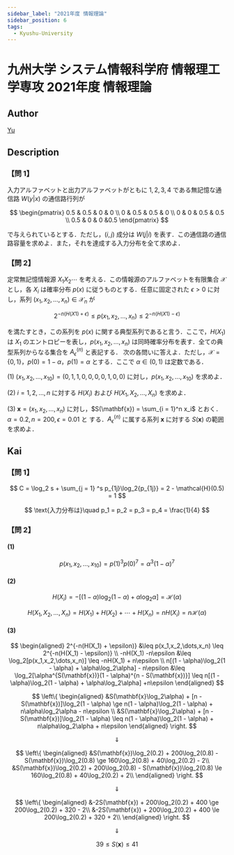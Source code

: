 ```yaml
---
sidebar_label: "2021年度 情報理論"
sidebar_position: 6
tags:
  - Kyushu-University
---
```

# 九州大学 システム情報科学府 情報理工学専攻 2021年度 情報理論

## **Author**
[Yu](https://blog.loveyou.moe/KU/%E4%B9%9D%E5%A4%A7%E6%83%85%E5%A0%B1%E7%90%86%E5%B7%A5%E5%AD%A6%E9%81%8E%E5%8E%BB%E5%95%8F%E3%81%AE%E8%A7%A3%E7%AD%94/)

## **Description**
### 【問 1】
入力アルファベットと出力アルファベットがともに ${1, 2, 3, 4}$ である無記憶な通信路 $W(y|x)$ の通信路行列が

$$
\begin{pmatrix}
0.5 & 0.5 & 0 & 0 \\
0 & 0.5 & 0.5 & 0 \\
0 & 0 & 0.5 & 0.5 \\
0.5 & 0 & 0 &0.5
\end{pmatrix}
$$

で与えられているとする．ただし，$(i, j)$ 成分は $W(j|i)$ を表す．この通信路の通信路容量を求めよ．また，それを達成する入力分布を全て求めよ．

### 【問 2】
定常無記憶情報源 $X_1X_2 \cdots$ を考える．この情報源のアルファベットを有限集合 $\mathcal{X}$ とし，各 $X_i$ は確率分布 $p(x)$ に従うものとする．任意に固定された $\epsilon > 0$ に対し，系列 $(x_1, x_2,\dots,x_n) \in \mathcal{X}_n$ が

$$
2^{−n(H(X1)+ \epsilon)} ≤ p(x_1, x_2,\dots,x_n) ≤ 2^{−n(H(X1)−\epsilon)}
$$

を満たすとき，この系列を $p(x)$ に関する典型系列であると言う．ここで，$H(X_1)$ は $X_1$ のエントロピーを表し，$p(x_1, x_2,...,x_n)$ は同時確率分布を表す．全ての典型系列からなる集合を $A_{\epsilon}^{(n)}$ と表記する．
次の各問いに答えよ．ただし，$\mathcal{X} = \{0, 1\}，p(0) = 1 − \alpha，p(1) = \alpha$ とする．ここで $\alpha \in (0, 1)$ は定数である．

(1) $(x_1, x_2,\dots,x_{10}) = (0, 1, 1, 0, 0, 0, 0, 1, 0, 0)$ に対し，$p(x_1, x_2,...,x_{10})$ を求めよ．

(2) $i = 1, 2,\dots,n$ に対する $H(X_i)$ および $H(X_1, X_2,\dots,X_n)$ を求めよ．

(3) $\mathbf{x} = (x_1, x_2,\dots,x_n)$ に対し，$S(\mathbf{x}) = \sum_{i = 1}^n x_i$ とおく． $\alpha = 0.2, n = 200, \epsilon= 0.01$ と
する．$A_{\epsilon}^{(n)}$ に属する系列 $\mathbf{x}$ に対する $S(\mathbf{x})$ の範囲を求めよ．

## **Kai**
### 【問 1】

$$
C = \log_2 s + \sum_{j = 1}
^s p_{1j}\log_2{p_{1j}} = 2 - \mathcal{H}(0.5) = 1
$$

$$
\text{入力分布は}\quad p_1 = p_2 = p_3 = p_4 = \frac{1}{4}
$$

### 【問 2】
#### (1)

$$
p(x_1,x_2,\dots,x_{10}) = p(1)^3p(0)^7 = \alpha ^3(1 - \alpha)^7
$$

#### (2)

$$
H(X_i) = -[(1 - \alpha)\log_2(1 - \alpha) + \alpha\log_2\alpha] = \mathcal{H}(\alpha)
$$

$$
H(X_1,X_2,\dots,X_n) = H(X_1) + H(X_2) + \cdots + H(X_n) = nH(X_i) = n\mathcal{H}(\alpha)
$$

#### (3)

$$
\begin{aligned}
2^{-n(H(X_1) + \epsilon)} &\leq p(x_1,x_2,\dots,x_n) \leq 2^{-n(H(X_1) - \epsilon)} \\
-nH(X_1) -n\epsilon &\leq \log_2[p(x_1,x_2,\dots,x_n)] \leq -nH(X_1) + n\epsilon \\
n[(1 - \alpha)\log_2(1 - \alpha) + \alpha\log_2\alpha] - n\epsilon &\leq \log_2[\alpha^{S(\mathbf{x})}(1 - \alpha)^{n - S(\mathbf{x})}] \leq n[(1 - \alpha)\log_2(1 - \alpha) + \alpha\log_2\alpha] +n\epsilon
\end{aligned}
$$

$$
\left\{
\begin{aligned}
&S(\mathbf{x}\log_2\alpha) + [n - S(\mathbf{x})]\log_2(1 - \alpha) \ge n(1 - \alpha)\log_2(1 - \alpha) + n\alpha\log_2\alpha - n\epsilon \\
&S(\mathbf{x}\log_2\alpha) + [n - S(\mathbf{x})]\log_2(1 - \alpha) \leq n(1 - \alpha)\log_2(1 - \alpha) + n\alpha\log_2\alpha + n\epsilon 
\end{aligned}
\right.
$$

$$
\Downarrow
$$

$$
\left\{
\begin{aligned}
&S(\mathbf{x})\log_2(0.2) + 200\log_2(0.8) - S(\mathbf{x})\log_2(0.8) \ge 160\log_2(0.8) + 40\log_2(0.2) - 2\\
&S(\mathbf{x})\log_2(0.2) + 200\log_2(0.8) - S(\mathbf{x})\log_2(0.8) \le 160\log_2(0.8) + 40\log_2(0.2) + 2\\
\end{aligned}
\right.
$$

$$
\Downarrow
$$

$$
\left\{
\begin{aligned}
&-2S(\mathbf{x}) + 200\log_2(0.2) + 400 \ge 200\log_2(0.2) + 320 - 2\\
&-2S(\mathbf{x}) + 200\log_2(0.2) + 400 \le 200\log_2(0.2) + 320 + 2\\
\end{aligned}
\right.
$$

$$
\Downarrow
$$

$$
39 \le S(\mathbf{x}) \le 41
$$